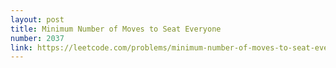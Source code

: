 ```yaml
---
layout: post
title: Minimum Number of Moves to Seat Everyone
number: 2037
link: https://leetcode.com/problems/minimum-number-of-moves-to-seat-everyone
---
```

